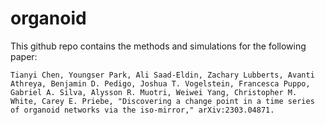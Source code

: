 # organoid
This github repo contains the methods and simulations for the following paper:

```
Tianyi Chen, Youngser Park, Ali Saad-Eldin, Zachary Lubberts, Avanti Athreya, Benjamin D. Pedigo, Joshua T. Vogelstein, Francesca Puppo, Gabriel A. Silva, Alysson R. Muotri, Weiwei Yang, Christopher M. White, Carey E. Priebe, "Discovering a change point in a time series of organoid networks via the iso-mirror," arXiv:2303.04871.
```

